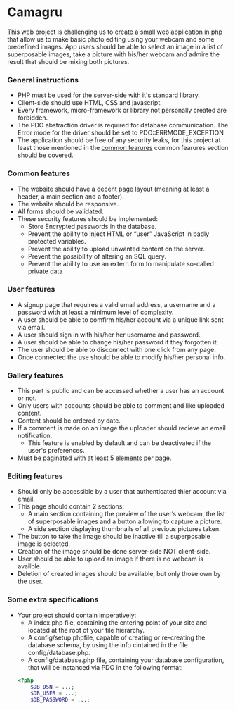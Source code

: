 # Camagru

This web project is challenging us to create a small web application in php that allow us to make basic photo editing using your webcam and some predefined images. App users should be able to select an image in a list of superposable images, take a picture with his/her webcam and admire the result that should be mixing both pictures.

### General instructions
- PHP must be used for the server-side with it's standard library.
- Client-side should use HTML, CSS and javascript.
- Every framework, micro-framework or library not personally created are forbidden.
- The PDO abstraction driver is required for database communication. The Error mode for the driver should be set to PDO::ERRMODE_EXCEPTION
- The application should be free of any security leaks, for this project at least those mentioned in the [common fearures](###Common-features "Goto Common featres") common fearures section should be covered.

### Common features
- The website should have a decent page layout (meaning at least a header, a main section and a footer).
- The website should be responsive.
- All forms should be validated.
- These security features should be implemented:
    - Store Encrypted passwords in the database.
    - Prevent the ability to inject HTML or “user” JavaScript in badly protected variables.
    - Prevent the ability to upload unwanted content on the server.
    - Prevent the possibility of altering an SQL query.
    - Prevent the ability to use an extern form to manipulate so-called private data

### User features
- A signup page that requires a valid email address, a username and a password with at least a  minimum level of complexity.
- A user should be able to comfirm his/her account via a unique link sent via email.
- A user should sign in with his/her her username and password.
- A user should be able to change his/her password if they forgotten it.
- The user should be able to disconnect with one click from any page.
- Once connected the use should be able to modify his/her personal info.

### Gallery features
- This part is public and can be accessed whether a user has an account or not.
- Only users with accounts should be able to comment and like uploaded content.
- Content should be ordered by date.
- If a comment is made on an image the uploader should recieve an email notification.
    - This feature is enabled by default and can be deactivated if the user's preferences.
- Must be paginated with at least 5 elements per page.

### Editing features
- Should only be accessible by a user that authenticated thier account via email.
- This page should contain 2 sections:
    - A main section containing the preview of the user’s webcam, the list of superposable images and a button allowing to capture a picture.
    - A side section displaying thumbnails of all previous pictures taken.
- The button to take the image should be inactive till a superposable image is selected.
- Creation of the image should be done server-side NOT client-side.
- User should be able to upload an image if there is no webcam is availble.
- Deletion of created images should be available, but only those own by the user.

### Some extra specifications
- Your project should contain imperatively:
    - A index.php file, containing the entering point of your site and located at the root of your file hierarchy.
    - A config/setup.phpfile, capable of creating or re-creating the database schema, by using the info cintained in the file config/database.php.
    - A config/database.php file, containing your database configuration, that will be instanced via PDO in the following format:
    ```PHP
    <?php
        $DB_DSN = ...;
        $DB_USER = ...;
        $DB_PASSWORD = ...;
    ```
    
